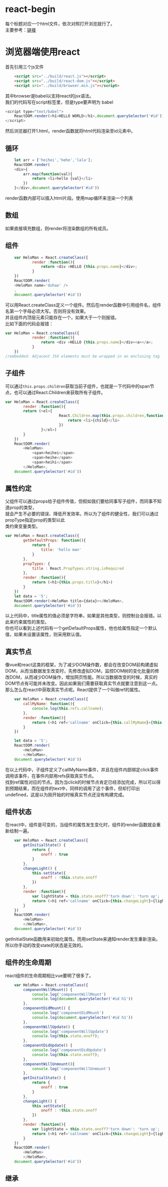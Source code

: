 # react-begin  
每个标题对应一个html文件，依次对照打开浏览就行了。  
主要参考：[链接](http://www.ruanyifeng.com/blog/2015/03/react.html)  
# 浏览器端使用react  
首先引用三个js文件  
```html
	<script src="../build/react.js"></script>
    <script src="../build/react-dom.js"></script>
    <script src="../build/browser.min.js"></script>
```  
其中browser是babel以支持react的jsx语法。  
我们的代码写在script标签里，但是type要声明为 babel
```javascript
<script type="text/babel">
	ReactDOM.render(<h1>HELLO WORLD</h1>,document.querySelector('#id'))
</script>
```
然后浏览器打开1.html，render函数就将html代码渲染至id元素中。  
## 循环
```javascript
	let arr = ['heihei','hehe','lala'];
	ReactDOM.render(
	<div>{
		arr.map(function(val){
			return <li>hello {val}</li>
		})
	}</div>,document.querySelector('#id'))
````
render函数内部可以插入html片段。使用map循环来渲染一个列表  
## 数组  
如果直接填充数组，则render将渲染数组的所有成员。  
## 组件  
```javascript
	var HeloMan = React.createClass({
			render :function(){
				return <div >HELLO {this.props.name}</div>;
			}
	})
	ReactDOM.render(
	<HeloMan name='duhao' />
	,
	document.querySelector('#id'))
```
可以用React.createClass定义一个组件。然后在render函数中引用组件名，组件名第一个字母必须大写。否则将没有效果。  
并且组件内顶层元素只能存在一个，如果大于一个则报错。  
比如下面的代码会报错：
```javascript
var HeloMan = React.createClass({
			render :function(){
				return <div >HELLO {this.props.name}</div><a></a>;
			}
	})
//embedded: Adjacent JSX elements must be wrapped in an enclosing tag
```
## 子组件  
可以通过`this.props.children`获取当前子组件，也就是一下代码中的span节点，也可以通过React.Children来获取所有子组件。  
```javascript
var HeloMan = React.createClass({
		render :function(){
		return (<ol>{
						React.Children.map(this.props.children,function(child){
							return <li>{child}</li>
						})
				}</ol>)
		}
	})
	ReactDOM.render(
		<HeloMan>
			<span>heihei</span>
			<span>heihe</span>
			<span>heihi</span>
		</HeloMan>,
	document.querySelector('#id'))
```
## 属性约定  
父组件可以通过props给子组件传值，但假如我们要给同事写子组件，而同事不知道prop的类型，  
就会产生不必要的错误、降低开发效率。所以为了组件的健全性，我们可以通过propType指定prop的类型以此  
类约束变量类型。  
```javascript
var HeloMan = React.createClass({
		getDefaultProps: function(){
			return {
				title: 'hello man'
			}
		},
		propTypes: {
			title : React.PropTypes.string.isRequired
		},
		render :function(){
			return (<h1>{this.props.title}</h1>)
		}
	})
	let data = '5';
	ReactDOM.render(<HeloMan title={data}></HeloMan>,
	document.querySelector('#id'))
```
以上代码中，title属性的值必须是字符串，如果是其他类型，则控制台会报错。以此来约束属性的类型。  
你也可以看到上述代码有一个getDefaultProps属性，他也给属性指定一个默认值，如果未设置该属性，则采用默认值。  
## 真实节点  
像vue和react这类的框架，为了减少DOM操作数，都会在改变DOM前构建虚拟DOM，从而当数据发生改变时，先修改虚拟DOM，监控DOM树的变化批量的修改DOM，从而减少DOM操作，增加网页性能。所以当数据改变的时候，真实的DOM节点有可能并未改变。因此如果我们需要获取真实节点就要注意到这一点。那么怎么在react中获取真实节点呢。React提供了一个叫做ref的属性。  

```javascript
	var HeloMan = React.createClass({
		callMyName: function(){
			console.log(this.refs.callname);
		},
		render :function(){
			return (<h1 ref='callname' onClick={this.callMyName}>{this.callMyName()}my name is duhao</h1>)
		}
	})

	let data = '5';
	ReactDOM.render(
		<HeloMan>
		</HeloMan>,
	document.querySelector('#id'))
```
在以上代码中，子组件定义了callMyName事件，并且在组件内部绑定click事件调用该事件，在事件内部用refs获取真实节点。  
找到ref属性对应的节点。因为当click的时候节点肯定已经添加完成，所以可以得到预期结果，而在组件的text中，同样的调用了这个事件，但却打印出undefined，这是以为刚开始的时候真实节点还没有构建完成。  
## 组件状态  
在react中，组件是可变的，当组件的属性发生变化时，组件的render函数就会重新绘制一遍。  
```javascript
	var HeloMan = React.createClass({
		getInitialState() {
			return {
				onoff : true
			}
		},
		changeLight() {
			this.setState({
				onoff : !this.state.onoff
			})
		},
		render :function(){
			var lightState = this.state.onoff?'turn down': 'turn up';
			return (<h1 ref='callname' onClick={this.changeLight}>{lightState}</h1>)
		}
	})
	ReactDOM.render(
		<HeloMan>
		</HeloMan>,
	document.querySelector('#id'))
```  
getInitialState函数用来初始化属性。而用setState来通知render发生重新渲染。所以你手动的改变state的状态是无效的。  
## 组件的生命周期
react组件的生命周期相比vue要明了很多了。  
```javascript
	var HeloMan = React.createClass({
		componentWillMount() {
			console.log('componentWillMount')
			console.log(document.querySelector('#id h1'))
		},
		componentDidMount() {
			console.log('componentDidMount')
			console.log(document.querySelector('#id h1'))
		},
		componentWillUpdate() {
			console.log('componentWillUpdate')
			console.log(this.state.onoff);
		},
		componentDidUpdate() {
			console.log('componentDidUpdate')
			console.log(this.state.onoff);
		},
		componentWillUnmount(){
			console.log('componentWillUnmount')
		},
		getInitialState() {
			return {
				onoff : true
			}
		},
		changeLight() {	
			this.setState({
				onoff : !this.state.onoff
			})	
		},
		render :function(){
			var lightState = this.state.onoff?'turn down': 'turn up';
			return (<h1 ref='callname' onClick={this.changeLight}>{lightState}</h1>)
		}
	})
	ReactDOM.render(
		<HeloMan>
		</HeloMan>,
	document.querySelector('#id'))
```
## 继承






